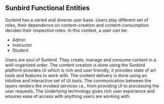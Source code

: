 
## Sunbird Functional Entities 

Sunbird has a varied and diverse user base. Users play different set of roles, their dependence on content-creation and content-consumption decides their respective roles. 
In this context, a user can be:
+ Admin 
+ Instructor
+ Student

Users are soul of Sunbird. They create, manage and consume content in a well-organized order. The content creation is done using the Sunbird platform provides UI which is rich and user friendly, it provides state of art tools and features to work with. The content delivery is done using an intuitive and interactive set of UI tools. The communication between the layers renders the invoked services i.e., from providing UI to processing the user requests. The Underlying technology gives rich user experience and ensures ease of access with anything users are working with.
